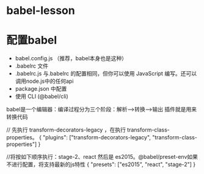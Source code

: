 # babel-lesson

# 配置babel
* babel.config.js （推荐，babel本身也是这种）
* .babelrc 文件
* .babelrc.js 与.babelrc 的配置相同，但你可以使用 JavaScript 编写。还可以调用node.js中的任何api
* package.json 中配置
* 使用 CLI (@babel/cli)


babel是一个编辑器：编译过程分为三个阶段：解析-->转换-->输出
插件就是用来转换代码

// 先执行 transform-decorators-legacy ，在执行 transform-class-properties。
{
  "plugins": ["transform-decorators-legacy", "transform-class-properties"]
}

//将按如下顺序执行：stage-2、react 然后是 
es2015。@babel/preset-env如果不进行配置，将支持最新的js特性
{
  "presets": ["es2015", "react", "stage-2"]
}